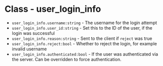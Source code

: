 # Class - user_login_info
* `user_login_info.username:string` - The username for the login attempt
* `user_login_info.user_id:string` - Set this to the ID of the user, if the login was successful
* `user_login_info.reason:string` - Sent to the client if `reject` was true
* `user_login_info.reject:bool` - Whether to reject the login, for example invalid username
* `user_login_info.authenticated:bool` - If the user was authenticated via the server. Can be overridden to force authentication.
